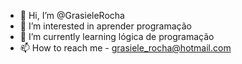 - 👋 Hi, I’m @GrasieleRocha
- 👀 I’m interested in aprender programação
- 🌱 I’m currently learning lógica de programação 
- 📫 How to reach me - grasiele_rocha@hotmail.com

<!---
GrasieleRocha/GrasieleRocha is a ✨ special ✨ repository because its `README.md` (this file) appears on your GitHub profile.
You can click the Preview link to take a look at your changes.
--->
